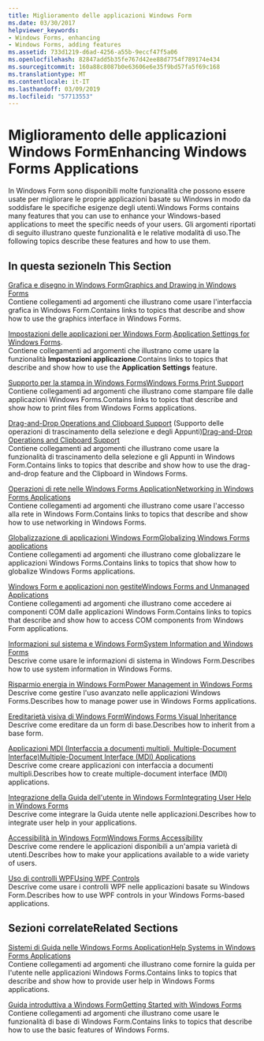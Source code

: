 ```yaml
---
title: Miglioramento delle applicazioni Windows Form
ms.date: 03/30/2017
helpviewer_keywords:
- Windows Forms, enhancing
- Windows Forms, adding features
ms.assetid: 733d1219-d6ad-4256-a55b-9eccf47f5a06
ms.openlocfilehash: 82847add5b35fe767d42ee88d7754f789174e434
ms.sourcegitcommit: 160a88c8087b0e63606e6e35f9bd57fa5f69c168
ms.translationtype: MT
ms.contentlocale: it-IT
ms.lasthandoff: 03/09/2019
ms.locfileid: "57713553"
---
```

# <a name="enhancing-windows-forms-applications"></a><span data-ttu-id="28d12-102">Miglioramento delle applicazioni Windows Form</span><span class="sxs-lookup"><span data-stu-id="28d12-102">Enhancing Windows Forms Applications</span></span>
<span data-ttu-id="28d12-103">In Windows Form sono disponibili molte funzionalità che possono essere usate per migliorare le proprie applicazioni basate su Windows in modo da soddisfare le specifiche esigenze degli utenti.</span><span class="sxs-lookup"><span data-stu-id="28d12-103">Windows Forms contains many features that you can use to enhance your Windows-based applications to meet the specific needs of your users.</span></span> <span data-ttu-id="28d12-104">Gli argomenti riportati di seguito illustrano queste funzionalità e le relative modalità di uso.</span><span class="sxs-lookup"><span data-stu-id="28d12-104">The following topics describe these features and how to use them.</span></span>  
  
## <a name="in-this-section"></a><span data-ttu-id="28d12-105">In questa sezione</span><span class="sxs-lookup"><span data-stu-id="28d12-105">In This Section</span></span>  
 [<span data-ttu-id="28d12-106">Grafica e disegno in Windows Form</span><span class="sxs-lookup"><span data-stu-id="28d12-106">Graphics and Drawing in Windows Forms</span></span>](graphics-and-drawing-in-windows-forms.md)  
 <span data-ttu-id="28d12-107">Contiene collegamenti ad argomenti che illustrano come usare l'interfaccia grafica in Windows Form.</span><span class="sxs-lookup"><span data-stu-id="28d12-107">Contains links to topics that describe and show how to use the graphics interface in Windows Forms.</span></span>  
  
 <span data-ttu-id="28d12-108">[Impostazioni delle applicazioni per Windows Form](application-settings-for-windows-forms.md).</span><span class="sxs-lookup"><span data-stu-id="28d12-108">[Application Settings for Windows Forms](application-settings-for-windows-forms.md).</span></span>  
 <span data-ttu-id="28d12-109">Contiene collegamenti ad argomenti che illustrano come usare la funzionalità **Impostazioni applicazione**.</span><span class="sxs-lookup"><span data-stu-id="28d12-109">Contains links to topics that describe and show how to use the **Application Settings** feature.</span></span>  
  
 [<span data-ttu-id="28d12-110">Supporto per la stampa in Windows Forms</span><span class="sxs-lookup"><span data-stu-id="28d12-110">Windows Forms Print Support</span></span>](windows-forms-print-support.md)  
 <span data-ttu-id="28d12-111">Contiene collegamenti ad argomenti che illustrano come stampare file dalle applicazioni Windows Forms.</span><span class="sxs-lookup"><span data-stu-id="28d12-111">Contains links to topics that describe and show how to print files from Windows Forms applications.</span></span>  
  
 <span data-ttu-id="28d12-112">[Drag-and-Drop Operations and Clipboard Support](drag-and-drop-operations-and-clipboard-support.md) (Supporto delle operazioni di trascinamento della selezione e degli Appunti)</span><span class="sxs-lookup"><span data-stu-id="28d12-112">[Drag-and-Drop Operations and Clipboard Support](drag-and-drop-operations-and-clipboard-support.md)</span></span>  
 <span data-ttu-id="28d12-113">Contiene collegamenti ad argomenti che illustrano come usare la funzionalità di trascinamento della selezione e gli Appunti in Windows Form.</span><span class="sxs-lookup"><span data-stu-id="28d12-113">Contains links to topics that describe and show how to use the drag-and-drop feature and the Clipboard in Windows Forms.</span></span>  
  
 [<span data-ttu-id="28d12-114">Operazioni di rete nelle Windows Forms Application</span><span class="sxs-lookup"><span data-stu-id="28d12-114">Networking in Windows Forms Applications</span></span>](networking-in-windows-forms-applications.md)  
 <span data-ttu-id="28d12-115">Contiene collegamenti ad argomenti che illustrano come usare l'accesso alla rete in Windows Form.</span><span class="sxs-lookup"><span data-stu-id="28d12-115">Contains links to topics that describe and show how to use networking in Windows Forms.</span></span>  
  
 [<span data-ttu-id="28d12-116">Globalizzazione di applicazioni Windows Form</span><span class="sxs-lookup"><span data-stu-id="28d12-116">Globalizing Windows Forms applications</span></span>](globalizing-windows-forms.md)  
 <span data-ttu-id="28d12-117">Contiene collegamenti ad argomenti che illustrano come globalizzare le applicazioni Windows Forms.</span><span class="sxs-lookup"><span data-stu-id="28d12-117">Contains links to topics that show how to globalize Windows Forms applications.</span></span>  
  
 [<span data-ttu-id="28d12-118">Windows Form e applicazioni non gestite</span><span class="sxs-lookup"><span data-stu-id="28d12-118">Windows Forms and Unmanaged Applications</span></span>](windows-forms-and-unmanaged-applications.md)  
 <span data-ttu-id="28d12-119">Contiene collegamenti ad argomenti che illustrano come accedere ai componenti COM dalle applicazioni Windows Form.</span><span class="sxs-lookup"><span data-stu-id="28d12-119">Contains links to topics that describe and show how to access COM components from Windows Form applications.</span></span>  
  
 [<span data-ttu-id="28d12-120">Informazioni sul sistema e Windows Form</span><span class="sxs-lookup"><span data-stu-id="28d12-120">System Information and Windows Forms</span></span>](system-information-and-windows-forms.md)  
 <span data-ttu-id="28d12-121">Descrive come usare le informazioni di sistema in Windows Form.</span><span class="sxs-lookup"><span data-stu-id="28d12-121">Describes how to use system information in Windows Forms.</span></span>  
  
 [<span data-ttu-id="28d12-122">Risparmio energia in Windows Form</span><span class="sxs-lookup"><span data-stu-id="28d12-122">Power Management in Windows Forms</span></span>](power-management-in-windows-forms.md)  
 <span data-ttu-id="28d12-123">Descrive come gestire l'uso avanzato nelle applicazioni Windows Forms.</span><span class="sxs-lookup"><span data-stu-id="28d12-123">Describes how to manage power use in Windows Forms applications.</span></span>  
  
 [<span data-ttu-id="28d12-124">Ereditarietà visiva di Windows Form</span><span class="sxs-lookup"><span data-stu-id="28d12-124">Windows Forms Visual Inheritance</span></span>](windows-forms-visual-inheritance.md)  
 <span data-ttu-id="28d12-125">Descrive come ereditare da un form di base.</span><span class="sxs-lookup"><span data-stu-id="28d12-125">Describes how to inherit from a base form.</span></span>  
  
 [<span data-ttu-id="28d12-126">Applicazioni MDI (Interfaccia a documenti multipli, Multiple-Document Interface)</span><span class="sxs-lookup"><span data-stu-id="28d12-126">Multiple-Document Interface (MDI) Applications</span></span>](multiple-document-interface-mdi-applications.md)  
 <span data-ttu-id="28d12-127">Descrive come creare applicazioni con interfaccia a documenti multipli.</span><span class="sxs-lookup"><span data-stu-id="28d12-127">Describes how to create multiple-document interface (MDI) applications.</span></span>  
  
 [<span data-ttu-id="28d12-128">Integrazione della Guida dell'utente in Windows Form</span><span class="sxs-lookup"><span data-stu-id="28d12-128">Integrating User Help in Windows Forms</span></span>](integrating-user-help-in-windows-forms.md)  
 <span data-ttu-id="28d12-129">Descrive come integrare la Guida utente nelle applicazioni.</span><span class="sxs-lookup"><span data-stu-id="28d12-129">Describes how to integrate user help in your applications.</span></span>  
  
 [<span data-ttu-id="28d12-130">Accessibilità in Windows Form</span><span class="sxs-lookup"><span data-stu-id="28d12-130">Windows Forms Accessibility</span></span>](windows-forms-accessibility.md)  
 <span data-ttu-id="28d12-131">Descrive come rendere le applicazioni disponibili a un'ampia varietà di utenti.</span><span class="sxs-lookup"><span data-stu-id="28d12-131">Describes how to make your applications available to a wide variety of users.</span></span>  
  
 [<span data-ttu-id="28d12-132">Uso di controlli WPF</span><span class="sxs-lookup"><span data-stu-id="28d12-132">Using WPF Controls</span></span>](using-wpf-controls.md)  
 <span data-ttu-id="28d12-133">Descrive come usare i controlli WPF nelle applicazioni basate su Windows Form.</span><span class="sxs-lookup"><span data-stu-id="28d12-133">Describes how to use WPF controls in your Windows Forms-based applications.</span></span>  
  
## <a name="related-sections"></a><span data-ttu-id="28d12-134">Sezioni correlate</span><span class="sxs-lookup"><span data-stu-id="28d12-134">Related Sections</span></span>  
 [<span data-ttu-id="28d12-135">Sistemi di Guida nelle Windows Forms Application</span><span class="sxs-lookup"><span data-stu-id="28d12-135">Help Systems in Windows Forms Applications</span></span>](help-systems-in-windows-forms-applications.md)  
 <span data-ttu-id="28d12-136">Contiene collegamenti ad argomenti che illustrano come fornire la guida per l'utente nelle applicazioni Windows Forms.</span><span class="sxs-lookup"><span data-stu-id="28d12-136">Contains links to topics that describe and show how to provide user help in Windows Forms applications.</span></span>  
  
 [<span data-ttu-id="28d12-137">Guida introduttiva a Windows Form</span><span class="sxs-lookup"><span data-stu-id="28d12-137">Getting Started with Windows Forms</span></span>](../getting-started-with-windows-forms.md)  
 <span data-ttu-id="28d12-138">Contiene collegamenti ad argomenti che illustrano come usare le funzionalità di base di Windows Form.</span><span class="sxs-lookup"><span data-stu-id="28d12-138">Contains links to topics that describe how to use the basic features of Windows Forms.</span></span>
